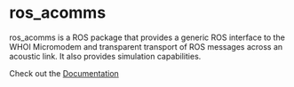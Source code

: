 ros_acomms
==========

ros_acomms is a ROS package that provides a generic ROS interface to the
WHOI Micromodem and transparent transport of ROS messages across an
acoustic link. It also provides simulation capabilities.

Check out the [Documentation](https://acomms.pages.whoi.edu/ros_acomms)
